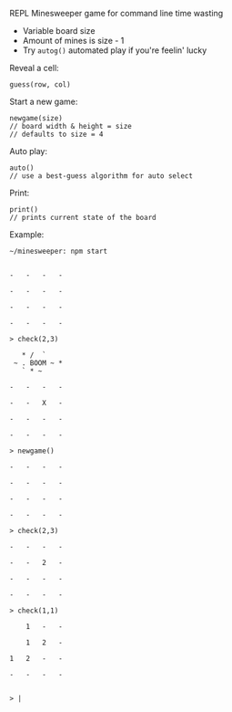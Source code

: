 REPL Minesweeper game for command line time wasting

* Variable board size
* Amount of mines is size - 1
* Try `autog()` automated play if you're feelin' lucky


Reveal a cell:
```
guess(row, col)
```
Start a new game:
```
newgame(size)
// board width & height = size
// defaults to size = 4
```
Auto play:
```
auto()
// use a best-guess algorithm for auto select
```
Print:
```
print()
// prints current state of the board
```

Example:
```
~/minesweeper: npm start


-   -   -   -

-   -   -   -

-   -   -   -

-   -   -   -

> check(2,3)

   * /  `
 ~ . BOOM ~ *
   ` * ~

-   -   -   -

-   -   X   -

-   -   -   -

-   -   -   -

> newgame()

-   -   -   -

-   -   -   -

-   -   -   -

-   -   -   -

> check(2,3)

-   -   -   -

-   -   2   -

-   -   -   -

-   -   -   -

> check(1,1)

    1   -   -

    1   2   -

1   2   -   -

-   -   -   -


> |

```

